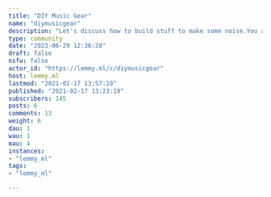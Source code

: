 ```yaml
---
title: "DIY Music Gear" 
name: "diymusicgear"
description: "Let's discuss how to build stuff to make some noise.You are welcome to:- Share your builds- Share links to some cool DIY projects- Ask questions about how to build something"
type: community
date: "2023-06-29 12:36:28"
draft: false
nsfw: false
actor_id: "https://lemmy.ml/c/diymusicgear"
host: lemmy.ml
lastmod: "2021-02-17 13:57:10"
published: "2021-02-17 13:23:19"
subscribers: 145
posts: 6
comments: 13
weight: 6
dau: 1
wau: 1
mau: 4
instances:
- "lemmy_ml"
tags: 
- "lemmy_ml"

---
```


